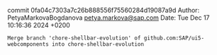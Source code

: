 commit 0fa04c7303a7c26b888556f75560284d19087a9d
Author: PetyaMarkovaBogdanova <petya.markova@sap.com>
Date:   Tue Dec 17 10:16:36 2024 +0200

    Merge branch 'chore-shellbar-evolution' of github.com:SAP/ui5-webcomponents into chore-shellbar-evolution
